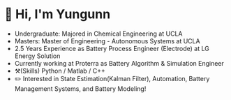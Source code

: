 # 👋 Hi, I'm Yungunn
- Undergraduate: Majored in Chemical Engineering at UCLA
- Masters: Master of Engineering - Autonomous Systems at UCLA
- 2.5 Years Experience as Battery Process Engineer (Electrode) at LG Energy Solution
- Currently working at Proterra as Battery Algorithm & Simulation Engineer
- ⚒️(Skills) Python / Matlab / C++ 
- ✏️ Interested in State Estimation(Kalman Filter), Automation, Battery Management Systems, and Battery Modeling!
<!---
ko3365/ko3365 is a ✨ special ✨ repository because its `README.md` (this file) appears on your GitHub profile.
You can click the Preview link to take a look at your changes.
--->

